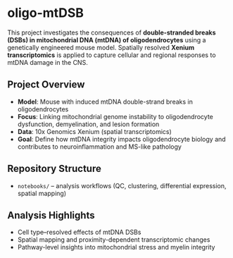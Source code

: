 # oligo-mtDSB  
This project investigates the consequences of **double-stranded breaks (DSBs) in mitochondrial DNA (mtDNA) of oligodendrocytes** using a genetically engineered mouse model. Spatially resolved **Xenium transcriptomics** is applied to capture cellular and regional responses to mtDNA damage in the CNS.  

## Project Overview  
- **Model**: Mouse with induced mtDNA double-strand breaks in oligodendrocytes  
- **Focus**: Linking mitochondrial genome instability to oligodendrocyte dysfunction, demyelination, and lesion formation  
- **Data**: 10x Genomics Xenium (spatial transcriptomics)  
- **Goal**: Define how mtDNA integrity impacts oligodendrocyte biology and contributes to neuroinflammation and MS-like pathology  

## Repository Structure  
- `notebooks/` – analysis workflows (QC, clustering, differential expression, spatial mapping)  

## Analysis Highlights  
- Cell type–resolved effects of mtDNA DSBs  
- Spatial mapping and proximity-dependent transcriptomic changes  
- Pathway-level insights into mitochondrial stress and myelin integrity  